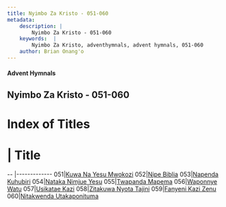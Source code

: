 ```yaml
---
title: Nyimbo Za Kristo - 051-060
metadata:
    description: |
        Nyimbo Za Kristo - 051-060
    keywords:  |
        Nyimbo Za Kristo, adventhymnals, advent hymnals, 051-060
    author: Brian Onang'o
---
```


#### Advent Hymnals
## Nyimbo Za Kristo - 051-060

# Index of Titles
# | Title                        
-- |-------------
051|[Kuwa Na Yesu Mwokozi](/nyimbo-za-kristo/001-100/051-060/Kuwa-Na-Yesu-Mwokozi)
052|[Nipe Biblia](/nyimbo-za-kristo/001-100/051-060/Nipe-Biblia)
053|[Napenda Kuhubiri](/nyimbo-za-kristo/001-100/051-060/Napenda-Kuhubiri)
054|[Nataka Nimjue Yesu](/nyimbo-za-kristo/001-100/051-060/Nataka-Nimjue-Yesu)
055|[Twapanda Mapema](/nyimbo-za-kristo/001-100/051-060/Twapanda-Mapema)
056|[Waponnye Watu](/nyimbo-za-kristo/001-100/051-060/Waponnye-Watu)
057|[Usikatae Kazi](/nyimbo-za-kristo/001-100/051-060/Usikatae-Kazi)
058|[Zitakuwa Nyota Tajini](/nyimbo-za-kristo/001-100/051-060/Zitakuwa-Nyota-Tajini)
059|[Fanyeni Kazi Zenu](/nyimbo-za-kristo/001-100/051-060/Fanyeni-Kazi-Zenu)
060|[Nitakwenda Utakaponituma](/nyimbo-za-kristo/001-100/051-060/Nitakwenda-Utakaponituma)
